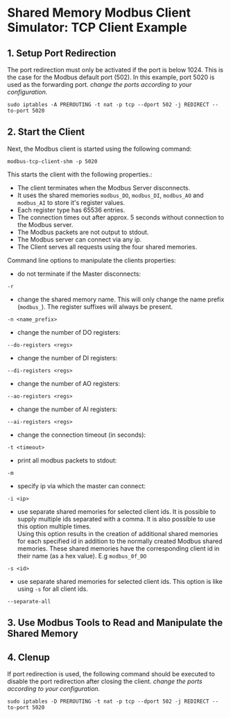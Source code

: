 # Shared Memory Modbus Client Simulator: TCP Client Example

## 1. Setup Port Redirection
The port redirection must only be activated if the port is below 1024.
This is the case for the Modbus default port (502).
In this example, port 5020 is used as the forwarding port.
*change the ports according to your configuration.*

```
sudo iptables -A PREROUTING -t nat -p tcp --dport 502 -j REDIRECT --to-port 5020
```

## 2. Start the Client
Next, the Modbus client is started using the following command:
```
modbus-tcp-client-shm -p 5020
```
This starts the client with the following properties.:
- The client terminates when the Modbus Server disconnects.
- It uses the shared memories ```modbus_DO```, ```modbus_DI```, ```modbus_AO``` and ```modbus_AI``` to store it's register values.
- Each register type has 65536 entries.
- The connection times out after approx. 5 seconds without connection to the Modbus server.
- The Modbus packets are not output to stdout.
- The Modbus server can connect via any ip.
- The Client serves all requests using the four shared memories.

Command line options to manipulate the clients properties:
- do not terminate if the Master disconnects: 
```
-r
```
- change the shared memory name. 
This will only change the name prefix (```modbus_```). 
The register suffixes will always be present.
```
-n <name_prefix>
```
- change the number of DO registers:
```
--do-registers <regs>
```
- change the number of DI registers:
```
--di-registers <regs>
```
- change the number of AO registers:
```
--ao-registers <regs>
```
- change the number of AI registers:
```
--ai-registers <regs>
```
- change the connection timeout (in seconds):
```
-t <timeout>
```
- print all modbus packets to stdout:
```
-m
```
- specify ip via which the master can connect:
```
-i <ip>
```
- use separate shared memories for selected client ids.
It is possible to supply multiple ids separated with a comma.
It is also possible to use this option multiple times.  
Using this option results in the creation of additional shared memories for each specified id in addition to the normally created Modbus shared memories.
These shared memories have the corresponding client id in their name (as a hex value). E.g ```modbus_0f_DO```
```
-s <id>
```
- use separate shared memories for selected client ids.
This option is like using ```-s``` for all client ids.
```
--separate-all
```

## 3. Use Modbus Tools to Read and Manipulate the Shared Memory

## 4. Clenup
If port redirection is used, the following command should be executed to disable the port redirection after closing the client. *change the ports according to your configuration.*
```
sudo iptables -D PREROUTING -t nat -p tcp --dport 502 -j REDIRECT --to-port 5020
```